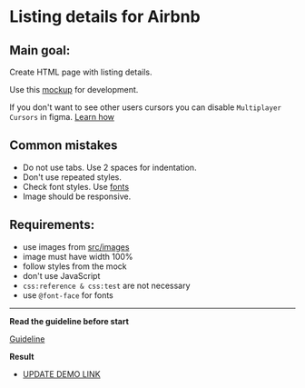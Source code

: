 # Listing details for Airbnb

## Main goal:

Create HTML page with listing details.

Use this [mockup](https://www.figma.com/file/MUTaFua1Aaf2kAmfwLUPnswr/AirBnB%3A-Listing-details?node-id=0%3A1)
for development.

If you don't want to see other users cursors you can disable `Multiplayer Cursors` in figma. [Learn how](https://mate-academy.github.io/layout_task-guideline/figma.html#multiplayer-cursors)

## Common mistakes

- Do not use tabs. Use 2 spaces for indentation.
- Don't use repeated styles.
- Check font styles. Use [fonts](https://github.com/potyt/fonts/tree/master/macfonts/Avenir)
- Image should be responsive.

## Requirements:

- use images from [src/images](src/images)
- image must have width 100%
- follow styles from the mock
- don't use JavaScript
- `css:reference & css:test` are not necessary
- use `@font-face` for fonts

---

**Read the guideline before start**

[Guideline](https://github.com/mate-academy/layout_task-guideline/blob/master/README.md)

**Result**

- [UPDATE DEMO LINK](https://KosBelozyorov.github.io/layout_listing-details-airbnb/)
